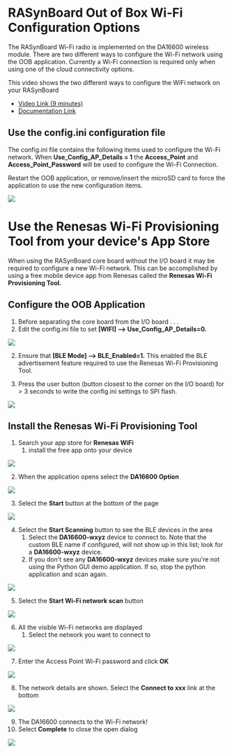 # RASynBoard Out of Box Wi-Fi Configuration Options

The RASynBoard Wi-Fi radio is implemented on the DA16600 wireless module.  There are two different ways to configure the Wi-Fi network using the OOB application.  Currently a Wi-Fi connection is required only when using one of the cloud connectivity options.  

This video shows the two different ways to configure the WiFi network on your RASynBoard
- [Video Link (9 minutes)](http://avnet.me/RASynWiFi)
- [Documentation Link](./ApplicationUserGuide.md/#wifi-access-point-configuration-source)

## Use the config.ini configuration file

The config.ini file contains the following items used to configure the Wi-Fi network.  When **Use_Config_AP_Details = 1** the **Access_Point** and **Access_Point_Password** will be used to configure the Wi-Fi Connection.

Restart the OOB application, or remove/insert the microSD card to force the application to use the new configuration items.

![](./assets/images/wifi01.jpg "")

# Use the Renesas Wi-Fi Provisioning Tool from your device's App Store

When using the RASynBoard core board without the I/O board it may be required to configure a new Wi-Fi network.  This can be accomplished by using a free mobile device app from Renesas called the **Renesas Wi-Fi Provisioning Tool.**

## Configure the OOB Application

1. Before separating the core board from the I/O board . . . 
  1. Edit the config.ini file to set **[WIFI] --> Use_Config_AP_Details=0.** 

![](./assets/images/wifi02.jpg "")

  2. Ensure that **[BLE Mode] --> BLE_Enabled=1.**  This enabled the BLE advertisement feature required to use the Renesas Wi-Fi Provisioning Tool.

  3. Press the user button (button closest to the corner on the I/O board) for > 3 seconds to write the config.ini settings to SPI flash.
  
![](./assets/images/wifi03.jpg "")

## Install the Renesas Wi-Fi Provisioning Tool

1. Search your app store for **Renesas WiFi**
   1. install the free app onto your device

![](./assets/images/wifi04.jpg "")

2. When the application opens select the **DA16600 Option**

![](./assets/images/wifi05.jpg "")

3.  Select the **Start** button at the bottom of the page

![](./assets/images/wifi06.jpg "")

4. Select the **Start Scanning** button to see the BLE devices in the area
   1. Select the **DA16600-wxyz** device to connect to.  Note that the custom BLE name if configured, will not show up in this list; look for a **DA16600-wxyz** device.
   2. If you don't see any **DA16600-wxyz** devices make sure you're not using the Python GUI demo application.  If so, stop the python application and scan again.

![](./assets/images/wifi07.jpg "")

5. Select the **Start Wi-Fi network scan** button

![](./assets/images/wifi08.jpg "")

6. All the visible Wi-Fi networks are displayed
   1. Select the network you want to connect to

![](./assets/images/wifi09.jpg "")

7. Enter the Access Point Wi-Fi password and click **OK**

![](./assets/images/wifi0A.jpg "")

8. The network details are shown.  Select the **Connect to xxx** link at the bottom

![](./assets/images/wifi0B.jpg "")

9. The DA16600 connects to the Wi-Fi network!
10. Select **Complete** to close the open dialog

![](./assets/images/wifi0C.jpg "")


